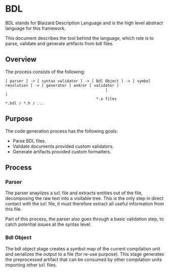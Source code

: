 # BDL

BDL stands for Blaizard Description Language and is the high level abstract language for this framework.

This document describes the tool behind the language, which role is to parse, validate and generate artifacts from bdl files.

## Overview

The process consists of the following:

```
[ parser ] -> [ syntax validator ] -> [ Bdl Object ] -> [ symbol resolution ] -> [ generator ] and/or [ validator ]
                                            |                                         |
                                        *.o files                              *.bdl / *.h / ...
```

## Purpose

The code generation process has the following goals:

- Parse BDL files.
- Validate documents provided custom validators.
- Generate artifacts provided custom formatters.

## Process

### Parser

The parser anaylizes a `bdl` file and extracts entities out of the file, decomposing the raw text into a visitable tree.
This is the only step in direct contact with the `bdl` file, it must therefore extract all useful information from this file.

Part of this process, the parser also goes through a basic validation step, to catch potential issues at the syntax level.

### Bdl Object

The bdl object stage creates a symbol map of the current compilation unit and serializes the output to a file (for re-use purpose).
This stage generates the preprocessed artifact that can be consumed by other compilation units importing other `bdl` files.
